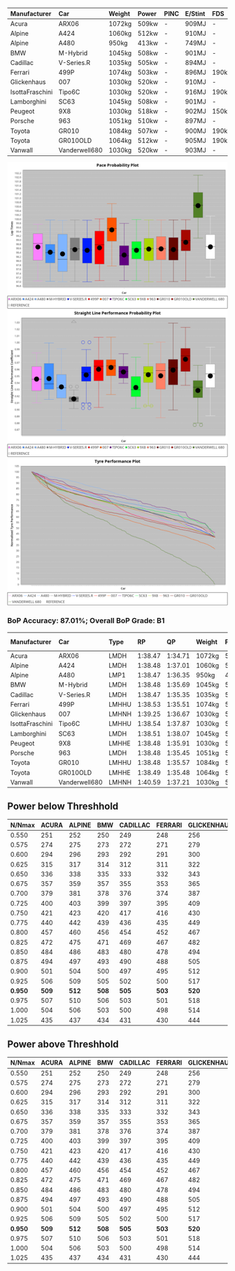 |Manufacturer|Car|Weight|Power|PINC|E/Stint|FDS|
|:-|:-|:-|:-|:-|:-|:-|
|Acura|ARX06|1072kg|509kw|-|909MJ|-|
|Alpine|A424|1060kg|512kw|-|910MJ|-|
|Alpine|A480|950kg|413kw|-|749MJ|-|
|BMW|M-Hybrid|1045kg|508kw|-|901MJ|-|
|Cadillac|V-Series.R|1035kg|505kw|-|894MJ|-|
|Ferrari|499P|1074kg|503kw|-|896MJ|190kph|
|Glickenhaus|007|1030kg|520kw|-|910MJ|-|
|IsottaFraschini|Tipo6C|1030kg|520kw|-|916MJ|190kph|
|Lamborghini|SC63|1045kg|508kw|-|901MJ|-|
|Peugeot|9X8|1030kg|518kw|-|902MJ|150kph|
|Porsche|963|1051kg|510kw|-|897MJ|-|
|Toyota|GR010|1084kg|507kw|-|900MJ|190kph|
|Toyota|GR010OLD|1064kg|512kw|-|905MJ|190kph|
|Vanwall|Vanderwell680|1030kg|520kw|-|903MJ|-|

![PACECHART](./IMG/ACOMETHOD.png)
![STRAIGHTLINEPERFORMANCECHART](./IMG/ACOMETHOD_sp.png)
![TYREPERFORMANCECHART](./IMG/ACOMETHOD_tw.png)

### BoP Accuracy: 87.01%; Overall BoP Grade: B1
|Manufacturer|Car|Type|RP|QP|Weight|Power¹|Threshhold|PINC|Power²|E/Stint|AVG Vmax|FDS|RDLC|L/Stint|BOP-Grade|ModelAccuracy|ModelPoints|Match%|
|:-|:-|:-|:-|:-|:-|:-|:-|:-|:-|:-|:-|:-|:-|:-|:-|:-|:-|:-|
|Acura|ARX06|LMDH|1:38.47|1:34.71|1072kg|509kw|210.0kph|-|509kw|909MJ|301.48kph|-|0.99|29|-B2|100.00%|995|84.52%|
|Alpine|A424|LMDH|1:38.48|1:37.01|1060kg|512kw|210.0kph|-|512kw|910MJ|302.24kph|-|1.01|29|~A1|80.53%|517|96.48%|
|Alpine|A480|LMP1|1:38.47|1:36.35|950kg|413kw|210.0kph|-|413kw|749MJ|297.58kph|-|0.98|27|~A1|56.35%|794|100.00%|
|BMW|M-Hybrid|LMDH|1:38.48|1:35.69|1045kg|508kw|210.0kph|-|508kw|901MJ|298.71kph|-|1.03|29|-A2|96.62%|1656|91.44%|
|Cadillac|V-Series.R|LMDH|1:38.47|1:35.35|1035kg|505kw|210.0kph|-|505kw|894MJ|303.03kph|-|1.03|29|-A2|90.68%|2081|94.04%|
|Ferrari|499P|LMHHU|1:38.53|1:35.51|1074kg|503kw|210.0kph|-|503kw|896MJ|303.29kph|190kph|1.02|29|~A1|94.63%|2574|95.11%|
|Glickenhaus|007|LMHNH|1:39.25|1:36.67|1030kg|520kw|210.0kph|-|520kw|910MJ|306.60kph|-|0.96|29|+B2|94.93%|1610|84.94%|
|IsottaFraschini|Tipo6C|LMHHU|1:38.54|1:37.87|1030kg|520kw|210.0kph|-|520kw|916MJ|305.51kph|190kph|1.08|29|+B1|66.67%|96|85.56%|
|Lamborghini|SC63|LMDH|1:38.51|1:38.07|1045kg|508kw|210.0kph|-|508kw|901MJ|300.36kph|-|1.04|29|+A2|92.15%|399|94.34%|
|Peugeot|9X8|LMHHE|1:38.48|1:35.91|1030kg|518kw|210.0kph|-|518kw|902MJ|303.91kph|150kph|1.04|29|~A1|83.80%|2473|98.27%|
|Porsche|963|LMDH|1:38.48|1:35.45|1051kg|510kw|210.0kph|-|510kw|897MJ|303.09kph|-|1.01|29|-A2|95.67%|5902|91.90%|
|Toyota|GR010|LMHHU|1:38.48|1:35.57|1084kg|507kw|210.0kph|-|507kw|900MJ|303.04kph|190kph|1.01|29|-A2|91.69%|3310|94.17%|
|Toyota|GR010OLD|LMHHE|1:38.49|1:35.48|1064kg|512kw|210.0kph|-|512kw|905MJ|306.67kph|190kph|1.02|29|~A1|85.24%|1322|98.08%|
|Vanwall|Vanderwell680|LMHNH|1:40.59|1:37.21|1030kg|520kw|210.0kph|-|520kw|903MJ|300.32kph|-|1.01|29|+Ω1|93.72%|627|9.27%|

## Power below Threshhold
|N/Nmax|ACURA|ALPINE|BMW|CADILLAC|FERRARI|GLICKENHAUS|ISOTTAFRASCHINI|LAMBORGHINI|PEUGEOT|PORSCHE|TOYOTA|TOYOTA|VANWALL|​|RPM|A480|
|:-|:-|:-|:-|:-|:-|:-|:-|:-|:-|:-|:-|:-|:-|:-|:-|:-|
|0.550|251|252|250|249|248|256|256|250|255|251|250|252|256|​|--|-|
|0.575|274|275|273|272|271|279|279|273|278|274|273|275|279|​|--|-|
|0.600|294|296|293|292|291|300|300|293|299|295|293|296|300|​|--|-|
|0.625|315|317|314|312|311|322|322|314|321|316|314|317|322|​|--|-|
|0.650|336|338|335|333|332|343|343|335|342|337|335|338|343|​|--|-|
|0.675|357|359|357|355|353|365|365|357|364|358|356|359|365|​|--|-|
|0.700|379|381|378|376|374|387|387|378|386|380|377|381|387|​|--|-|
|0.725|400|403|399|397|395|409|409|399|407|401|399|403|409|​|--|-|
|0.750|421|423|420|417|416|430|430|420|428|422|419|423|430|​|--|-|
|0.775|440|442|439|436|435|449|449|439|447|441|438|442|449|​|5000|242|
|0.800|457|460|456|454|452|467|467|456|465|458|455|460|467|​|5500|286|
|0.825|472|475|471|469|467|482|482|471|480|473|470|475|482|​|6000|320|
|0.850|484|486|483|480|478|494|494|483|492|485|482|486|494|​|6500|361|
|0.875|494|497|493|490|488|505|505|493|503|495|492|497|505|​|7000|404|
|0.900|501|504|500|497|495|512|512|500|510|502|499|504|512|​|7500|414|
|0.925|506|509|505|502|500|517|517|505|515|507|504|509|517|​|8000|410|
|**0.950**|**509**|**512**|**508**|**505**|**503**|**520**|**520**|**508**|**518**|**510**|**507**|**512**|**520**|**​**|**8500**|**413**|
|0.975|507|510|506|503|501|518|518|506|516|508|505|510|518|​|9000|207|
|1.000|504|506|503|500|498|514|514|503|512|505|502|506|514|​|--|-|
|1.025|435|437|434|431|430|444|444|434|442|436|433|437|444|​|--|-|

## Power above Threshhold
|N/Nmax|ACURA|ALPINE|BMW|CADILLAC|FERRARI|GLICKENHAUS|ISOTTAFRASCHINI|LAMBORGHINI|PEUGEOT|PORSCHE|TOYOTA|TOYOTA|VANWALL|​|RPM|A480|
|:-|:-|:-|:-|:-|:-|:-|:-|:-|:-|:-|:-|:-|:-|:-|:-|:-|
|0.550|251|252|250|249|248|256|256|250|255|251|250|252|256|​|--|-|
|0.575|274|275|273|272|271|279|279|273|278|274|273|275|279|​|--|-|
|0.600|294|296|293|292|291|300|300|293|299|295|293|296|300|​|--|-|
|0.625|315|317|314|312|311|322|322|314|321|316|314|317|322|​|--|-|
|0.650|336|338|335|333|332|343|343|335|342|337|335|338|343|​|--|-|
|0.675|357|359|357|355|353|365|365|357|364|358|356|359|365|​|--|-|
|0.700|379|381|378|376|374|387|387|378|386|380|377|381|387|​|--|-|
|0.725|400|403|399|397|395|409|409|399|407|401|399|403|409|​|--|-|
|0.750|421|423|420|417|416|430|430|420|428|422|419|423|430|​|--|-|
|0.775|440|442|439|436|435|449|449|439|447|441|438|442|449|​|5000|242|
|0.800|457|460|456|454|452|467|467|456|465|458|455|460|467|​|5500|286|
|0.825|472|475|471|469|467|482|482|471|480|473|470|475|482|​|6000|320|
|0.850|484|486|483|480|478|494|494|483|492|485|482|486|494|​|6500|361|
|0.875|494|497|493|490|488|505|505|493|503|495|492|497|505|​|7000|404|
|0.900|501|504|500|497|495|512|512|500|510|502|499|504|512|​|7500|414|
|0.925|506|509|505|502|500|517|517|505|515|507|504|509|517|​|8000|410|
|**0.950**|**509**|**512**|**508**|**505**|**503**|**520**|**520**|**508**|**518**|**510**|**507**|**512**|**520**|**​**|**8500**|**413**|
|0.975|507|510|506|503|501|518|518|506|516|508|505|510|518|​|9000|207|
|1.000|504|506|503|500|498|514|514|503|512|505|502|506|514|​|--|-|
|1.025|435|437|434|431|430|444|444|434|442|436|433|437|444|​|--|-|
